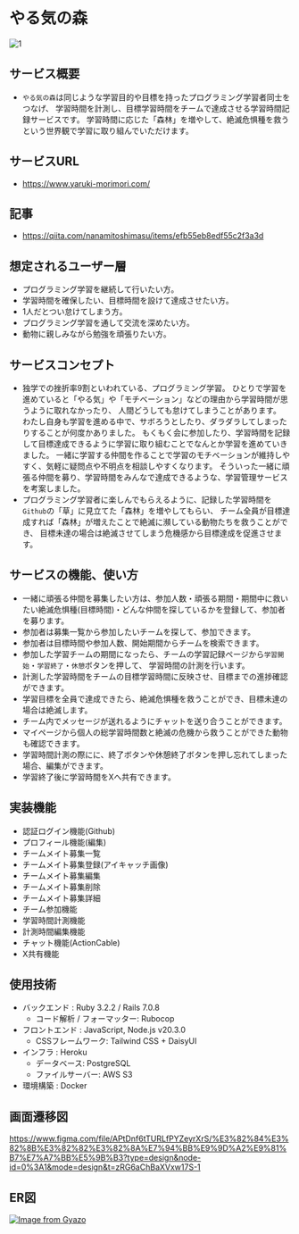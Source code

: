 # やる気の森

![1](https://github.com/nanamitoshimasu/studying_mate/assets/130431149/0c8940a6-7dc5-48d9-b0a1-6012145fe35c)

## サービス概要
- `やる気の森`は同じような学習目的や目標を持ったプログラミング学習者同士をつなげ、
学習時間を計測し、目標学習時間をチームで達成させる学習時間記録サービスです。
学習時間に応じた「森林」を増やして、絶滅危惧種を救うという世界観で学習に取り組んでいただけます。

## サービスURL
- https://www.yaruki-morimori.com/
## 記事
- https://qiita.com/nanamitoshimasu/items/efb55eb8edf55c2f3a3d

## 想定されるユーザー層
- プログラミング学習を継続して行いたい方。
- 学習時間を確保したい、目標時間を設けて達成させたい方。
- 1人だとつい怠けてしまう方。
- プログラミング学習を通して交流を深めたい方。
- 動物に親しみながら勉強を頑張りたい方。

## サービスコンセプト
- 独学での挫折率9割といわれている、プログラミング学習。
ひとりで学習を進めていると「やる気」や「モチベーション」などの理由から学習時間が思うように取れなかったり、
人間どうしても怠けてしまうことがあります。
わたし自身も学習を進める中で、サボろうとしたり、ダラダラしてしまったりすることが何度かありました。
もくもく会に参加したり、学習時間を記録して目標達成できるように学習に取り組むことでなんとか学習を進めていきました。
一緒に学習する仲間を作ることで学習のモチベーションが維持しやすく、気軽に疑問点や不明点を相談しやすくなります。
そういった一緒に頑張る仲間を募り、学習時間をみんなで達成できるような、学習管理サービスを考案しました。
- プログラミング学習者に楽しんでもらえるように、記録した学習時間を`Github`の「草」に見立てた「森林」を増やしてもらい、
チーム全員が目標達成すれば「森林」が増えたことで絶滅に瀕している動物たちを救うことができ、
目標未達の場合は絶滅させてしまう危機感から目標達成を促進させます。


## サービスの機能、使い方
- 一緒に頑張る仲間を募集したい方は、参加人数・頑張る期間・期間中に救いたい絶滅危惧種(目標時間)・どんな仲間を探しているかを登録して、参加者を募ります。
- 参加者は募集一覧から参加したいチームを探して、参加できます。
- 参加者は目標時間や参加人数、開始期間からチームを検索できます。
- 参加した学習チームの期間になったら、チームの学習記録ページから`学習開始`・`学習終了`・`休憩`ボタンを押して、
学習時間の計測を行います。
- 計測した学習時間をチームの目標学習時間に反映させ、目標までの進捗確認ができます。
- 学習目標を全員で達成できたら、絶滅危惧種を救うことができ、目標未達の場合は絶滅します。
- チーム内でメッセージが送れるようにチャットを送り合うことができます。
- マイページから個人の総学習時間数と絶滅の危機から救うことができた動物も確認できます。
- 学習時間計測の際にに、終了ボタンや休憩終了ボタンを押し忘れてしまった場合、編集ができます。
- 学習終了後に学習時間をXへ共有できます。

## 実装機能
  - 認証ログイン機能(Github)
  - プロフィール機能(編集)
  - チームメイト募集一覧
  - チームメイト募集登録(アイキャッチ画像)
  - チームメイト募集編集
  - チームメイト募集削除
  - チームメイト募集詳細
  - チーム参加機能
  - 学習時間計測機能
  - 計測時間編集機能
  - チャット機能(ActionCable)
  - X共有機能

## 使用技術
  - バックエンド : Ruby 3.2.2 / Rails 7.0.8
    - コード解析 / フォーマッター: Rubocop
  - フロントエンド :  JavaScript, Node.js v20.3.0
    - CSSフレームワーク: Tailwind CSS + DaisyUI
  - インフラ : Heroku
    - データベース: PostgreSQL
    - ファイルサーバー: AWS S3
  - 環境構築 : Docker

  ## 画面遷移図
https://www.figma.com/file/APtDnf6tTURLfPYZeyrXrS/%E3%82%84%E3%82%8B%E3%82%82%E3%82%8A%E7%94%BB%E9%9D%A2%E9%81%B7%E7%A7%BB%E5%9B%B3?type=design&node-id=0%3A1&mode=design&t=zRG6aChBaXVxw17S-1

## ER図
[![Image from Gyazo](https://i.gyazo.com/fe205e7efdee3e28e300592addedd8b3.png)](https://gyazo.com/fe205e7efdee3e28e300592addedd8b3)
